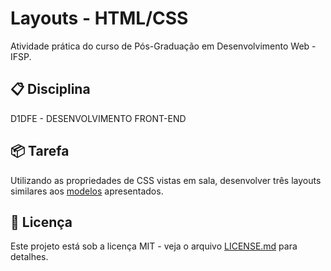 # Layouts - HTML/CSS

Atividade prática do curso de Pós-Graduação em Desenvolvimento Web - IFSP.

## 📋 Disciplina

D1DFE - DESENVOLVIMENTO FRONT-END

## 📦 Tarefa

Utilizando as propriedades de CSS vistas em sala, desenvolver três layouts similares aos [modelos](https://github.com/LuizFAraujo/pos_dev_web--frontend--layout/modelos) apresentados.

## 📄 Licença

Este projeto está sob a licença MIT - veja o arquivo [LICENSE.md](https://github.com/LuizFAraujo/pos_dev_web--frontend--layout/blob/main/LICENSE) para detalhes.
